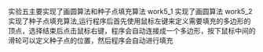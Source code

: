 实验五主要实现了画圆算法和种子点填充算法
work5_1 实现了画圆算法
work5_2 实现了种子点填充算法,运行程序后首先使用鼠标左键来定义需要填充的多边形的顶点，选择结束后点击鼠标右键，程序会自动连接成一个多边形，按下鼠标中间的滑轮可以定义种子点的位置，然后程序会自动进行填充